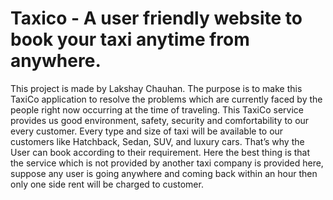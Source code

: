 # Taxico - A user friendly website to book your taxi anytime from anywhere.
This project is made by Lakshay Chauhan.
The purpose is to make this TaxiCo application to resolve the problems which are currently faced by the people right now occurring at the time of traveling. This TaxiCo service provides us good environment, safety, security and comfortability to our every customer. Every type and size of taxi will be available to our customers like Hatchback, Sedan, SUV, and luxury cars. That’s why the User can book according to their requirement. Here the best thing is that the service which is not provided by another taxi company is provided here, suppose any user is going anywhere and coming back within an hour then only one side rent will be charged to customer.
